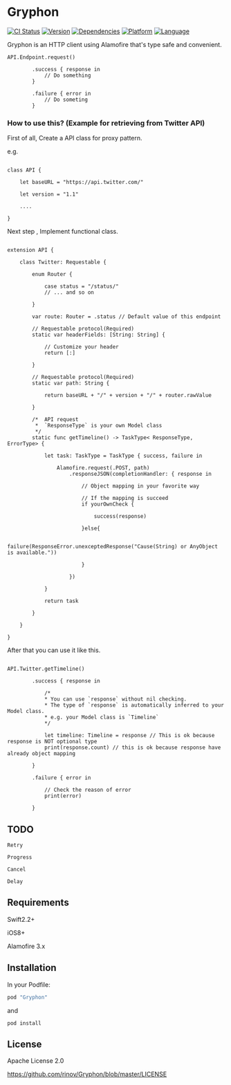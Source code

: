 # Gryphon

[![CI Status](https://travis-ci.org/rinov/Gryphon.svg?branch=master)](https://travis-ci.org/rinov/Gryphon.svg?branch=master)
[![Version](https://img.shields.io/cocoapods/v/Gryphon.svg?style=flat)](http://cocoapods.org/pods/Gryphon)
[![Dependencies](https://img.shields.io/badge/dependencies-Alamofire-red.svg)](https://img.shields.io/badge/dependencies-Alamofire-red.svg)
[![Platform](https://img.shields.io/badge/platform-iOS-brightgreen.svg)](https://img.shields.io/badge/platform-iOS-brightgreen.svg)
[![Language](https://img.shields.io/badge/Language-Swift-blue.svg)](https://img.shields.io/badge/Language-Swift-blue.svg)

Gryphon is an HTTP client using Alamofire that's type safe and convenient.

```
API.Endpoint.request()
        
        .success { response in
            // Do something
        }
        
        .failure { error in
            // Do someting 
        }

```


### How to use this? (Example for retrieving from Twitter API)

First of all, Create a API class for proxy pattern.

e.g.

```

class API {
    
    let baseURL = "https://api.twitter.com/"
    
    let version = "1.1"
    
    ....
    
}

```

Next step , Implement functional class.

```

extension API {

    class Twitter: Requestable {

        enum Router {
        
            case status = "/status/"
            // ... and so on
            
        }
        
        var route: Router = .status // Default value of this endpoint
            
        // Requestable protocol(Required)
        static var headerFields: [String: String] {
            
            // Customize your header
            return [:]
        
        }

        // Requestable protocol(Required)
        static var path: String {

            return baseURL + "/" + version + "/" + router.rawValue
            
        }
        
        /*  API request
         *  `ResponseType` is your own Model class
         */
        static func getTimeline() -> TaskType< ResponseType, ErrorType> {
            
            let task: TaskType = TaskType { success, failure in
                
                Alamofire.request(.POST, path)
                    .responseJSON(completionHandler: { response in

                        // Object mapping in your favorite way

                        // If the mapping is succeed
                        if yourOwnCheck {
                            
                            success(response)
                            
                        }else{
                            
                            failure(ResponseError.unexceptedResponse("Cause(String) or AnyObject is available."))
                            
                        }
                        
                    })
                
            }
            
            return task
            
        }
        
    }
    
}

```

After that you can use it like this.

```

API.Twitter.getTimeline()
        
        .success { response in

            /*
            * You can use `response` without nil checking.
            * The type of `response` is automatically inferred to your Model class.
            * e.g. your Model class is `Timeline`
            */
            
            let timeline: Timeline = response // This is ok because response is NOT optional type
            print(response.count) // this is ok because response have already object mapping
            
        }
        
        .failure { error in

            // Check the reason of error
            print(error)
            
        }

```

## TODO

`Retry`

`Progress`

`Cancel`

`Delay`

## Requirements

Swift2.2+

iOS8+

Alamofire 3.x

## Installation

In your Podfile:

```ruby
pod "Gryphon"
```
and

`pod install`

## License

Apache License 2.0

https://github.com/rinov/Gryphon/blob/master/LICENSE

